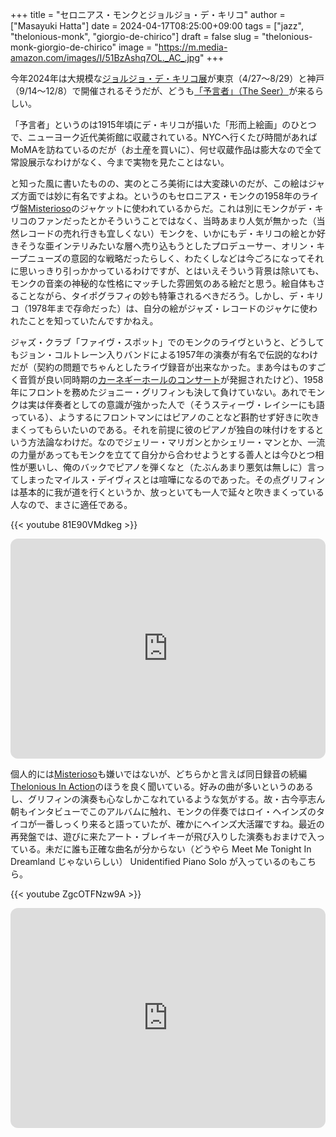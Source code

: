 +++
title = "セロニアス・モンクとジョルジョ・デ・キリコ"
author = ["Masayuki Hatta"]
date = 2024-04-17T08:25:00+09:00
tags = ["jazz", "thelonious-monk", "giorgio-de-chirico"]
draft = false
slug = "thelonious-monk-giorgio-de-chirico"
image = "https://m.media-amazon.com/images/I/51BzAshq7OL._AC_.jpg"
+++

今年2024年は大規模な[ジョルジョ・デ・キリコ展](https://dechirico.exhibit.jp/)が東京（4/27～8/29）と神戸（9/14～12/8）で開催されるそうだが、どうも[「予言者」（The Seer）](https://dechirico.exhibit.jp/gallery.html)が来るらしい。

「予言者」というのは1915年頃にデ・キリコが描いた「形而上絵画」のひとつで、ニューヨーク近代美術館に収蔵されている。NYCへ行くたび時間があればMoMAを訪ねているのだが（お土産を買いに）、何せ収蔵作品は膨大なので全て常設展示なわけがなく、今まで実物を見たことはない。

と知った風に書いたものの、実のところ美術には大変疎いのだが、この絵はジャズ方面では妙に有名ですよね。というのもセロニアス・モンクの1958年のライヴ盤[Misterioso](https://amzn.to/3Uixdt0)のジャケットに使われているからだ。これは別にモンクがデ・キリコのファンだったとかそういうことではなく、当時あまり人気が無かった（当然レコードの売れ行きも宜しくない）モンクを、いかにもデ・キリコの絵とか好きそうな亜インテリみたいな層へ売り込もうとしたプロデューサー、オリン・キープニューズの意図的な戦略だったらしく、わたくしなどは今ごろになってそれに思いっきり引っかかっているわけですが、とはいえそういう背景は除いても、モンクの音楽の神秘的な性格にマッチした雰囲気のある絵だと思う。絵自体もさることながら、タイポグラフィの妙も特筆されるべきだろう。しかし、デ・キリコ（1978年まで存命だった）は、自分の絵がジャズ・レコードのジャケに使われたことを知っていたんですかねえ。

ジャズ・クラブ「ファイヴ・スポット」でのモンクのライヴというと、どうしてもジョン・コルトレーン入りバンドによる1957年の演奏が有名で伝説的なわけだが（契約の問題でちゃんとしたライヴ録音が出来なかった。まあ今はものすごく音質が良い同時期の[カーネギーホールのコンサート](https://amzn.to/3UlPggP)が発掘されたけど）、1958年にフロントを務めたジョニー・グリフィンも決して負けていない。あれでモンクは実は伴奏者としての意識が強かった人で（そうスティーヴ・レイシーにも語っている）、ようするにフロントマンにはピアノのことなど斟酌せず好きに吹きまくってもらいたいのである。それを前提に彼のピアノが独自の味付けをするという方法論なわけだ。なのでジェリー・マリガンとかシェリー・マンとか、一流の力量があってもモンクを立てて自分から合わせようとする善人とは今ひとつ相性が悪いし、俺のバックでピアノを弾くなと（たぶんあまり悪気は無しに）言ってしまったマイルス・デイヴィスとは喧嘩になるのであった。その点グリフィンは基本的に我が道を行くというか、放っといても一人で延々と吹きまくっている人なので、まさに適任である。

{{< youtube 81E90VMdkeg >}}

<iframe style="border-radius:12px" src="https://open.spotify.com/embed/album/6BRZLnJXeSWPq9IxGpsAZ7?utm_source=generator" width="100%" height="352" frameBorder="0" allowfullscreen="" allow="autoplay; clipboard-write; encrypted-media; fullscreen; picture-in-picture" loading="lazy"></iframe>

個人的には[Misterioso](https://amzn.to/3Q74BjU)も嫌いではないが、どちらかと言えば同日録音の続編[Thelonious In Action](https://amzn.to/3Um38IM)のほうを良く聞いている。好みの曲が多いというのあるし、グリフィンの演奏も心なしかこなれているような気がする。故・古今亭志ん朝もインタビューでこのアルバムに触れ、モンクの伴奏ではロイ・ヘインズのタイコが一番しっくり来ると語っていたが、確かにヘインズ大活躍ですね。最近の再発盤では、遊びに来たアート・ブレイキーが飛び入りした演奏もおまけで入っている。未だに誰も正確な曲名が分からない（どうやら Meet Me Tonight In Dreamland じゃないらしい） Unidentified Piano Solo が入っているのもこちら。

{{< youtube ZgcOTFNzw9A >}}

<iframe style="border-radius:12px" src="https://open.spotify.com/embed/album/4py18RCLZnP3Bdn0oVIC67?utm_source=generator" width="100%" height="352" frameBorder="0" allowfullscreen="" allow="autoplay; clipboard-write; encrypted-media; fullscreen; picture-in-picture" loading="lazy"></iframe>
